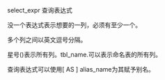 
select_expr
查询表达式

没一个表达式表示想要的一列，必须有至少一个。

多个列之间以英文逗号分隔。

星号()表示所有列。tbl_name.可以表示命名表的所有列。

查询表达式可以使用[ AS ] alias_name为其赋予别名。
